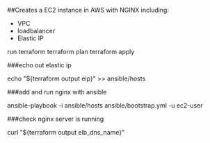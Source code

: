##Creates a EC2 instance in AWS with NGINX including:

 - VPC
 - loadbalancer
 - Elastic IP

run terraform
terraform plan
terraform apply

###echo out elastic ip

echo "${terraform output eip}" >> ansible/hosts

###add and run nginx with ansible

ansible-playbook -i ansible/hosts ansible/bootstrap.yml -u ec2-user

###check nginx server is running

curl "${terraform output elb_dns_name}"
